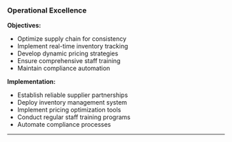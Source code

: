 ### Operational Excellence

**Objectives:**

- Optimize supply chain for consistency
- Implement real-time inventory tracking
- Develop dynamic pricing strategies
- Ensure comprehensive staff training
- Maintain compliance automation

**Implementation:**

- Establish reliable supplier partnerships
- Deploy inventory management system
- Implement pricing optimization tools
- Conduct regular staff training programs
- Automate compliance processes

---
